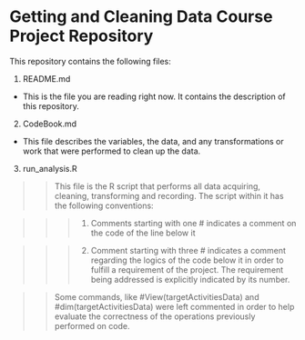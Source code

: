 # Getting and Cleaning Data Course Project Repository

This repository contains the following files:

1. README.md
  * This is the file you are reading right now. It contains the description of this repository.

2. CodeBook.md
  * This file describes the variables, the data, and any transformations or work that were performed to clean up the data.

3. run_analysis.R
>> This file is the R script that performs all data acquiring, cleaning, transforming and recording.
>> The script within it has the following conventions:

>>> 1. Comments starting with one # indicates a comment on the code of the line below it

>>> 2. Comment starting with three # indicates a comment regarding the logics of the code below it in order to fulfill a requirement of the project. The requirement being addressed is explicitly indicated by its number.

>> Some commands, like #View(targetActivitiesData) and #dim(targetActivitiesData) were left commented in order to help evaluate the correctness of the operations previously performed on code.
